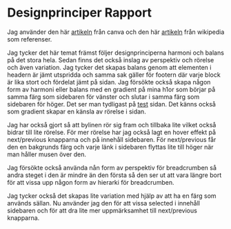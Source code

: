 Designprinciper Rapport
=======================

Jag använder den här [artikeln](https://www.canva.com/learn/design-elements-principles/) från canva och den här [artikeln](https://en.wikipedia.org/wiki/Visual_design_elements_and_principles) från wikipedia som referenser.

Jag tycker det här temat främst följer designprinciperna harmoni och balans på det stora hela. Sedan finns det också inslag av perspektiv och rörelse och även variation. Jag tycker det skapas balans genom att elementen i headern är jämt utspridda och samma sak gäller för footern där varje block är lika stort och fördelat jämt på sidan. Jag försökte också skapa någon form av harmoni eller balans med en gradient på mina h1or som börjar på samma färg som sidebaren för vänster och slutar i samma färg som sidebaren för höger. Det ser man tydligast på [test](test) sidan. Det känns också som gradient skapar en känsla av rörelse i sidan.

Jag har också gjort så att bylinen rör sig fram och tillbaka lite vilket också bidrar till lite rörelse. För mer rörelse har jag också lagt en hover effekt på next/previous knapparna och på innehåll sidebaren. För next/previous får den en bakgrunds färg och varje länk i sidebaren flyttas lite till höger när man håller musen över den.

Jag försökte också använda nån form av perspektiv för breadcrumben så andra steget i den är mindre än den första så den ser ut att vara längre bort för att vissa upp någon form av hierarki för breadcrumben.

Jag tycker också det skapas lite variation med hjälp av att ha en färg som används sällan. Nu använder jag den för att vissa selected i innehåll sidebaren och för att dra lite mer uppmärksamhet till next/previous knapparna.

